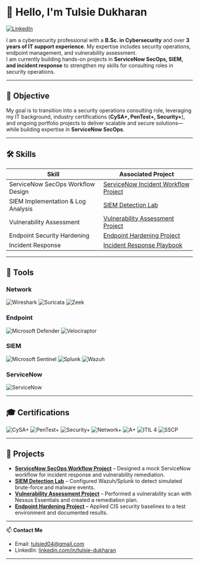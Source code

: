 # 👋 Hello, I'm Tulsie Dukharan
[![LinkedIn](https://img.shields.io/badge/-LinkedIn-0072b1?&style=for-the-badge&logo=linkedin&logoColor=white)](https://www.linkedin.com/in/tulsie-dukharan/)

I am a cybersecurity professional with a **B.Sc. in Cybersecurity** and over **3 years of IT support experience**. My expertise includes security operations, endpoint management, and vulnerability assessment.  
I am currently building hands-on projects in **ServiceNow SecOps, SIEM, and incident response** to strengthen my skills for consulting roles in security operations.

---

## 🎯 Objective
My goal is to transition into a security operations consulting role, leveraging my IT background, industry certifications (**CySA+, PenTest+, Security+**), and ongoing portfolio projects to deliver scalable and secure solutions—while building expertise in **ServiceNow SecOps**.

---

## 🛠 Skills

| Skill                              | Associated Project                       |
|------------------------------------|------------------------------------------|
| ServiceNow SecOps Workflow Design  | [ServiceNow Incident Workflow Project](#) |
| SIEM Implementation & Log Analysis | [SIEM Detection Lab](#)                  |
| Vulnerability Assessment           | [Vulnerability Assessment Project](#)    |
| Endpoint Security Hardening        | [Endpoint Hardening Project](#)          |
| Incident Response                  | [Incident Response Playbook](#)          |

---

## 🧰 Tools

### Network
![Wireshark](https://img.shields.io/badge/-Wireshark-1679A7?&style=for-the-badge&logo=Wireshark&logoColor=white)
![Suricata](https://img.shields.io/badge/-Suricata-EF3B2D?&style=for-the-badge&logo=Suricata&logoColor=white)
![Zeek](https://img.shields.io/badge/-Zeek-777BB4?&style=for-the-badge&logo=Zeek&logoColor=white)

### Endpoint
![Microsoft Defender](https://img.shields.io/badge/-Microsoft_Defender_for_Endpoint-00A4EF?&style=for-the-badge&logo=Microsoft&logoColor=white)
![Velociraptor](https://img.shields.io/badge/-Velociraptor-4B275F?&style=for-the-badge&logo=Velociraptor&logoColor=white)

### SIEM
![Microsoft Sentinel](https://img.shields.io/badge/-Microsoft_Sentinel-0078D4?&style=for-the-badge&logo=Microsoft&logoColor=white)
![Splunk](https://img.shields.io/badge/-Splunk-000000?&style=for-the-badge&logo=Splunk&logoColor=white)
![Wazuh](https://img.shields.io/badge/-Wazuh-005571?&style=for-the-badge&logo=Elastic&logoColor=white)

### ServiceNow
![ServiceNow](https://img.shields.io/badge/-ServiceNow-13AA52?&style=for-the-badge&logo=ServiceNow&logoColor=white)

---

## 🎓 Certifications
![CySA+](https://img.shields.io/badge/-CySA%2B-FF0000?&style=for-the-badge&logo=CompTIA&logoColor=white)
![PenTest+](https://img.shields.io/badge/-PenTest%2B-800080?&style=for-the-badge&logo=CompTIA&logoColor=white)
![Security+](https://img.shields.io/badge/-Security%2B-FF0000?&style=for-the-badge&logo=CompTIA&logoColor=white)
![Network+](https://img.shields.io/badge/-Network%2B-007ACC?&style=for-the-badge&logo=CompTIA&logoColor=white)
![A+](https://img.shields.io/badge/-A%2B-4D4D4D?&style=for-the-badge&logo=CompTIA&logoColor=white)
![ITIL 4](https://img.shields.io/badge/-ITIL_4-006400?&style=for-the-badge&logoColor=white)
![SSCP](https://img.shields.io/badge/-SSCP-000080?&style=for-the-badge&logoColor=white)

---

## 🚀 Projects

- **[ServiceNow SecOps Workflow Project](#)** – Designed a mock ServiceNow workflow for incident response and vulnerability remediation.
- **[SIEM Detection Lab](#)** – Configured Wazuh/Splunk to detect simulated brute-force and malware events.
- **[Vulnerability Assessment Project](#)** – Performed a vulnerability scan with Nessus Essentials and created a remediation plan.
- **[Endpoint Hardening Project](#)** – Applied CIS security baselines to a test environment and documented results.

---

📫 **Contact Me**
- Email: tulsied04@gmail.com  
- LinkedIn: [linkedin.com/in/tulsie-dukharan](https://www.linkedin.com/in/tulsie-dukharan/)

---

